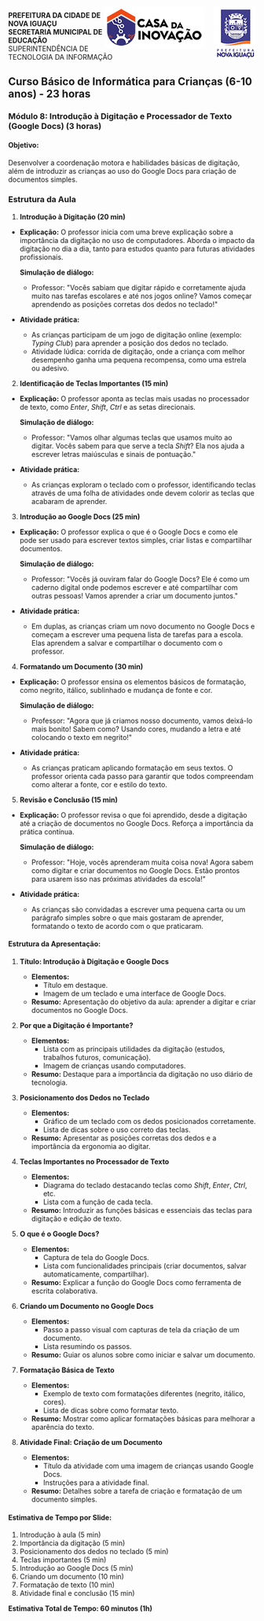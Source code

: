 <img src="../Imagem/logopcni.png" align="right" style="margin-top:5px; " />
<img src="../Imagem/logoCasaInovacao.png" align="right" style="margin-top:5px;margin-right:20px" />

**PREFEITURA DA CIDADE DE NOVA IGUAÇU** <br>
**SECRETARIA MUNICIPAL DE EDUCAÇÃO** <br>
SUPERINTENDÊNCIA DE TECNOLOGIA DA INFORMAÇÃO <br>

## Curso Básico de Informática para Crianças (6-10 anos) - 23 horas

### Módulo 8: Introdução à Digitação e Processador de Texto (Google Docs) (3 horas)

#### Objetivo:
Desenvolver a coordenação motora e habilidades básicas de digitação, além de introduzir as crianças ao uso do Google Docs para criação de documentos simples.


### Estrutura da Aula

1. **Introdução à Digitação (20 min)**
- **Explicação:**
  O professor inicia com uma breve explicação sobre a importância da digitação no uso de computadores. Aborda o impacto da digitação no dia a dia, tanto para estudos quanto para futuras atividades profissionais.
  
  **Simulação de diálogo:**
  - Professor: "Vocês sabiam que digitar rápido e corretamente ajuda muito nas tarefas escolares e até nos jogos online? Vamos começar aprendendo as posições corretas dos dedos no teclado!"

- **Atividade prática:**
  - As crianças participam de um jogo de digitação online (exemplo: *Typing Club*) para aprender a posição dos dedos no teclado.
  - Atividade lúdica: corrida de digitação, onde a criança com melhor desempenho ganha uma pequena recompensa, como uma estrela ou adesivo.

2. **Identificação de Teclas Importantes (15 min)**
- **Explicação:**
  O professor aponta as teclas mais usadas no processador de texto, como *Enter*, *Shift*, *Ctrl* e as setas direcionais.

  **Simulação de diálogo:**
  - Professor: "Vamos olhar algumas teclas que usamos muito ao digitar. Vocês sabem para que serve a tecla *Shift*? Ela nos ajuda a escrever letras maiúsculas e sinais de pontuação."

- **Atividade prática:**
  - As crianças exploram o teclado com o professor, identificando teclas através de uma folha de atividades onde devem colorir as teclas que acabaram de aprender.

3. **Introdução ao Google Docs (25 min)**
- **Explicação:**
  O professor explica o que é o Google Docs e como ele pode ser usado para escrever textos simples, criar listas e compartilhar documentos.

  **Simulação de diálogo:**
  - Professor: "Vocês já ouviram falar do Google Docs? Ele é como um caderno digital onde podemos escrever e até compartilhar com outras pessoas! Vamos aprender a criar um documento juntos."

- **Atividade prática:**
  - Em duplas, as crianças criam um novo documento no Google Docs e começam a escrever uma pequena lista de tarefas para a escola. Elas aprendem a salvar e compartilhar o documento com o professor.

4. **Formatando um Documento (30 min)**
- **Explicação:**
  O professor ensina os elementos básicos de formatação, como negrito, itálico, sublinhado e mudança de fonte e cor.

  **Simulação de diálogo:**
  - Professor: "Agora que já criamos nosso documento, vamos deixá-lo mais bonito! Sabem como? Usando cores, mudando a letra e até colocando o texto em negrito!"

- **Atividade prática:**
  - As crianças praticam aplicando formatação em seus textos. O professor orienta cada passo para garantir que todos compreendam como alterar a fonte, cor e estilo do texto.

5. **Revisão e Conclusão (15 min)**
- **Explicação:**
  O professor revisa o que foi aprendido, desde a digitação até a criação de documentos no Google Docs. Reforça a importância da prática contínua.

  **Simulação de diálogo:**
  - Professor: "Hoje, vocês aprenderam muita coisa nova! Agora sabem como digitar e criar documentos no Google Docs. Estão prontos para usarem isso nas próximas atividades da escola!"

- **Atividade prática:**
  - As crianças são convidadas a escrever uma pequena carta ou um parágrafo simples sobre o que mais gostaram de aprender, formatando o texto de acordo com o que praticaram.


#### Estrutura da Apresentação:

1. **Título: Introdução à Digitação e Google Docs**
   - **Elementos:**
     - Título em destaque.
     - Imagem de um teclado e uma interface de Google Docs.
   - **Resumo:** Apresentação do objetivo da aula: aprender a digitar e criar documentos no Google Docs.

2. **Por que a Digitação é Importante?**
   - **Elementos:**
     - Lista com as principais utilidades da digitação (estudos, trabalhos futuros, comunicação).
     - Imagem de crianças usando computadores.
   - **Resumo:** Destaque para a importância da digitação no uso diário de tecnologia.

3. **Posicionamento dos Dedos no Teclado**
   - **Elementos:**
     - Gráfico de um teclado com os dedos posicionados corretamente.
     - Lista de dicas sobre o uso correto das teclas.
   - **Resumo:** Apresentar as posições corretas dos dedos e a importância da ergonomia ao digitar.

4. **Teclas Importantes no Processador de Texto**
   - **Elementos:**
     - Diagrama do teclado destacando teclas como *Shift*, *Enter*, *Ctrl*, etc.
     - Lista com a função de cada tecla.
   - **Resumo:** Introduzir as funções básicas e essenciais das teclas para digitação e edição de texto.

5. **O que é o Google Docs?**
   - **Elementos:**
     - Captura de tela do Google Docs.
     - Lista com funcionalidades principais (criar documentos, salvar automaticamente, compartilhar).
   - **Resumo:** Explicar a função do Google Docs como ferramenta de escrita colaborativa.

6. **Criando um Documento no Google Docs**
   - **Elementos:**
     - Passo a passo visual com capturas de tela da criação de um documento.
     - Lista resumindo os passos.
   - **Resumo:** Guiar os alunos sobre como iniciar e salvar um documento.

7. **Formatação Básica de Texto**
   - **Elementos:**
     - Exemplo de texto com formatações diferentes (negrito, itálico, cores).
     - Lista de dicas sobre como formatar texto.
   - **Resumo:** Mostrar como aplicar formatações básicas para melhorar a aparência do texto.

8. **Atividade Final: Criação de um Documento**
   - **Elementos:**
     - Título da atividade com uma imagem de crianças usando Google Docs.
     - Instruções para a atividade final.
   - **Resumo:** Detalhes sobre a tarefa de criação e formatação de um documento simples.


#### Estimativa de Tempo por Slide:

1. Introdução à aula (5 min)
2. Importância da digitação (5 min)
3. Posicionamento dos dedos no teclado (5 min)
4. Teclas importantes (5 min)
5. Introdução ao Google Docs (5 min)
6. Criando um documento (10 min)
7. Formatação de texto (10 min)
8. Atividade final e conclusão (15 min)

**Estimativa Total de Tempo: 60 minutos (1h)**

